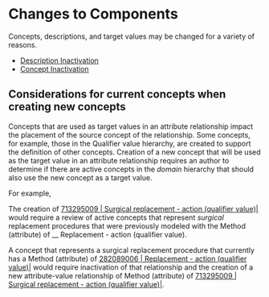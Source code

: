 # Changes to Components

Concepts, descriptions, and target values may be changed for a variety of reasons. 

  * [Description Inactivation](Description-Inactivation_179932111.html)
  * [Concept Inactivation](Concept-Inactivation_179932108.html)

## Considerations for current concepts when creating new concepts

Concepts that are used as target values in an attribute relationship impact the placement of the source concept of the relationship. Some concepts, for example, those in the Qualifier value hierarchy, are created to support the definition of other concepts. Creation of a new concept that will be used as the target value in an attribute relationship requires an author to determine if there are active concepts in the  _domain_ hierarchy that should also use the new concept as a target value.

For example,

The creation of [713295009 | Surgical replacement - action (qualifier value)|](http://snomed.info/id/713295009) would require a review of active concepts that represent _surgical_ replacement procedures that were previously modeled with the Method (attribute) of __ Replacement - action (qualifier value).

A concept that represents a surgical replacement procedure that currently has a Method (attribute) of [282089006 | Replacement - action (qualifier value)|](http://snomed.info/id/282089006) would require inactivation of that relationship and the creation of a new attribute-value relationship of Method (attribute) of [713295009 | Surgical replacement - action (qualifier value)|](http://snomed.info/id/713295009).
